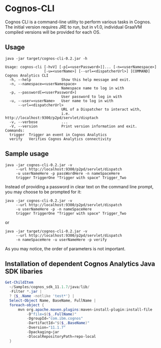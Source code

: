 # Cognos-CLI

Cognos CLI is a command-line utility to perform various tasks in Cognos. The 
initial version requires JRE to run, but in v1.0, individual GraalVM compiled
versions will be provided for each OS.

## Usage

```shell
java -jar target/cognos-cli-0.2.jar -h                                                                                                  

Usage: cognos-cli [-hvV] [-p[=<userPassword>]]... [-n=<userNamespace>]
                  [-u=<userName>] [--url=<dispatcherUrl>] [COMMAND]
Cognos Analytics CLI
  -h, --help              Show this help message and exit.
  -n, --namespace=<userNamespace>
                          Namespace name to log in with
  -p, --password[=<userPassword>]
                          User password to log in with
  -u, --user=<userName>   User name to log in with
      --url=<dispatcherUrl>
                          URL of a Dispatcher to interact with,
                          i.e. http://localhost:9300/p2pd/servlet/disptach
  -v, --verbose           ...
  -V, --version           Print version information and exit.
Commands:
  trigger  Trigger an event in Cognos Analytics
  verify   Verifies Cognos Analytics connectivity
```

## Sample usage

```shell
java -jar cognos-cli-0.2.jar -v 
     --url http://localhost:9300/p2pd/servlet/dispatch 
     -u userNameHere -p passWordHere -n nameSpaceHere 
     trigger TriggerOne "Trigger with space" Trigger_Two
```

Instead of providing a password in clear text on the command line prompt, you may choose
to be prompted for it:

```shell
java -jar cognos-cli-0.2.jar -v 
     --url http://localhost:9300/p2pd/servlet/dispatch 
     -u userNameHere -p -n nameSpaceHere 
     trigger TriggerOne "Trigger with space" Trigger_Two
```
or

```shell
java -jar target/cognos-cli-0.2.jar -v 
     --url http://localhost:9300/p2pd/servlet/dispatch 
     -n nameSpaceHere -u userNameHere -p verify
```

As you may notice, the order of parameters is not important.

## Installation of dependent Cognos Analytics Java SDK libaries

```PowerShell
Get-ChildItem 
  ~/Samples/cognos_sdk_11.1.7/java/lib/ 
  -Filter *.jar | 
  ? {$_.Name -notlike 'test*'} | 
  Select-Object Name, BaseName, FullName |
  foreach-object { 
      mvn org.apache.maven.plugins:maven-install-plugin:install-file
          -D"file=$($_.FullName)" 
          -DgroupId="com.ibm.cognos" 
          -DartifactId="$($_.BaseName)" 
          -Dversion="11.1.7" 
          -Dpackaging=jar 
          -DlocalRepositoryPath=repo-local  
  }
```
